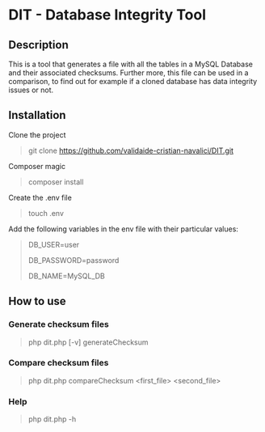 # DIT - Database Integrity Tool 

## Description

This is a tool that generates a file with all the tables in a MySQL Database and their associated checksums. Further more, this file can
be used in a comparison, to find out for example if a cloned database has data integrity issues or not.

## Installation

Clone the project

> git clone https://github.com/validaide-cristian-navalici/DIT.git
 
Composer magic

> composer install

Create the .env file

> touch .env

Add the following variables in the env file with their particular values:

>DB_USER=user
>
>DB_PASSWORD=password
> 
>DB_NAME=MySQL_DB

## How to use

### Generate checksum files

> php dit.php [-v] generateChecksum

### Compare checksum files

> php dit.php compareChecksum <first_file> <second_file>

### Help

> php dit.php -h
